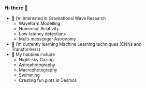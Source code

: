 ### Hi there 👋
- 🔭 I’m interested in Gravitational Wave Research
  - Waveform Modelling
  - Numerical Relativity
  - Low-latency detections
  - Multi-messenger Astronomy
- 🌱 I’m currently learning Machine Learning techniques (CNNs and Transformers)
- 💬 My hobbies include
  - Night-sky Gazing
  - Astrophotography
  - Macrophotography
  - Swimming
  - Creating fun plots in Desmos
<!--
**YuviAndBeyond/YuviAndBeyond** is a ✨ _special_ ✨ repository because its `README.md` (this file) appears on your GitHub profile.

Here are some ideas to get you started:

- 🔭 I’m currently working on ...
- 🌱 I’m currently learning ...
- 👯 I’m looking to collaborate on ...
- 🤔 I’m looking for help with ...
- 💬 Ask me about ...
- 📫 How to reach me: ...
- 😄 Pronouns: ...
- ⚡ Fun fact: ...
-->
